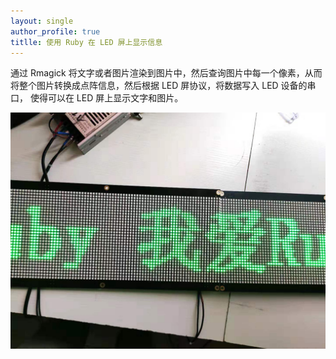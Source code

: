 ```yaml
---
layout: single
author_profile: true
titlle: 使用 Ruby 在 LED 屏上显示信息
---
```


通过 Rmagick 将文字或者图片渲染到图片中，然后查询图片中每一个像素，从而将整个图片转换成点阵信息，然后根据 LED 屏协议，将数据写入 LED 设备的串口， 使得可以在 LED 屏上显示文字和图片。

![Ruby Led Dispaly](./images/ruby-led.jpg)